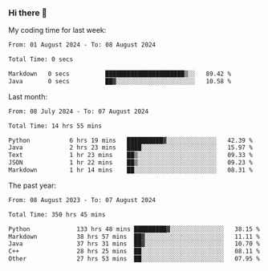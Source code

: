 ### Hi there 👋

My coding time for last week:

<!--START_SECTION:week-->

```txt
From: 01 August 2024 - To: 08 August 2024

Total Time: 0 secs

Markdown   0 secs          ██████████████████████▒░░   89.42 %
Java       0 secs          ██▓░░░░░░░░░░░░░░░░░░░░░░   10.58 %
```

<!--END_SECTION:week-->

Last month:

<!--START_SECTION:month-->

```txt
From: 08 July 2024 - To: 07 August 2024

Total Time: 14 hrs 55 mins

Python           6 hrs 19 mins   ██████████▓░░░░░░░░░░░░░░   42.39 %
Java             2 hrs 23 mins   ████░░░░░░░░░░░░░░░░░░░░░   15.97 %
Text             1 hr 23 mins    ██▒░░░░░░░░░░░░░░░░░░░░░░   09.33 %
JSON             1 hr 22 mins    ██▒░░░░░░░░░░░░░░░░░░░░░░   09.23 %
Markdown         1 hr 14 mins    ██░░░░░░░░░░░░░░░░░░░░░░░   08.31 %
```

<!--END_SECTION:month-->

The past year:

<!--START_SECTION:year-->

```txt
From: 08 August 2023 - To: 07 August 2024

Total Time: 350 hrs 45 mins

Python             133 hrs 48 mins █████████▓░░░░░░░░░░░░░░░   38.15 %
Markdown           38 hrs 57 mins  ██▓░░░░░░░░░░░░░░░░░░░░░░   11.11 %
Java               37 hrs 31 mins  ██▓░░░░░░░░░░░░░░░░░░░░░░   10.70 %
C++                28 hrs 25 mins  ██░░░░░░░░░░░░░░░░░░░░░░░   08.11 %
Other              27 hrs 53 mins  ██░░░░░░░░░░░░░░░░░░░░░░░   07.95 %
```

<!--END_SECTION:year-->
